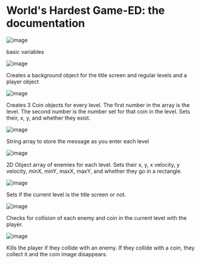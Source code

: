 # World's Hardest Game-ED: the documentation
![image](https://user-images.githubusercontent.com/63608754/147980986-76670da8-cd46-4cf2-b899-06bb01a6173e.png)

basic variables


![image](https://user-images.githubusercontent.com/63608754/147981006-7caf0b9f-77cb-4ef2-9d9d-ae8cc7e519d2.png)

Creates a background object for the title screen and regular levels and a player object


![image](https://user-images.githubusercontent.com/63608754/147981069-ccd4595a-c74b-4ade-a2d3-bc58755e9a80.png)

Creates 3 Coin objects for every level. The first number in the array is the level. The second number is the number set for that coin in the level. Sets their, x, y, and whether they exist.


![image](https://user-images.githubusercontent.com/63608754/147981171-3ae1a97d-431d-47f3-b562-90edb5fdb8c4.png)

String array to store the message as you enter each level


![image](https://user-images.githubusercontent.com/63608754/147981558-c2d9913a-1a2e-4631-bcb9-28a1e99040b8.png)

2D Object array of enemies for each level. Sets their x, y, x velocity, y velocity, minX, minY, maxX, maxY, and whether they go in a rectangle. 


![image](https://user-images.githubusercontent.com/63608754/147981793-ccf8b071-beb7-4004-b889-1e55a9031c24.png)

Sets if the current level is the title screen or not. 


![image](https://user-images.githubusercontent.com/63608754/147981926-7b04e303-ac32-43cc-a594-00c662cbb5e8.png)

Checks for collision of each enemy and coin in the current level with the player.


![image](https://user-images.githubusercontent.com/63608754/147982018-bfc23168-9f57-4915-9f8e-e1b05c3b441b.png)

Kills the player if they collide with an enemy. If they collide with a coin, they collect it and the coin image disappears.
